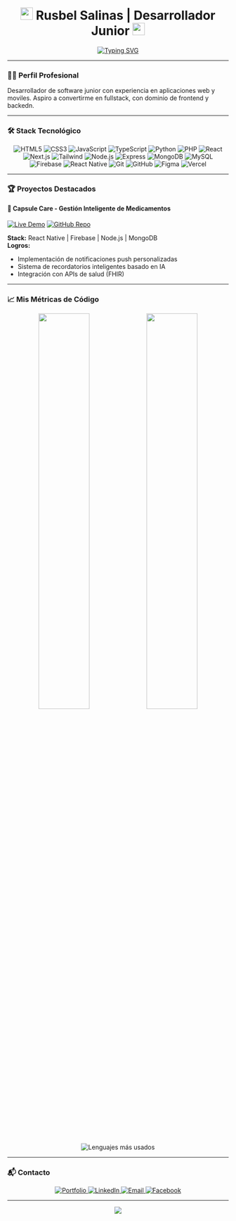 <h1 align="center">
  <img src="https://media.giphy.com/media/hvRJCLFzcasrR4ia7z/giphy.gif" width="28">
  Rusbel Salinas | Desarrollador Junior
  <img src="https://media.giphy.com/media/hvRJCLFzcasrR4ia7z/giphy.gif" width="28">
</h1>

<p align="center">
  <a href="https://git.io/typing-svg">
    <img src="https://media3.giphy.com/media/v1.Y2lkPTc5MGI3NjExM3FuazZ4Y2c1amcxY2N3ZnA5aGxweDN3YzVmbjZ5NGo0OXMydDRrbCZlcD12MV9pbnRlcm5hbF9naWZfYnlfaWQmY3Q9Zw/78XCFBGOlS6keY1Bil/giphy.gif" alt="Typing SVG" />
  </a>
</p>

---

### 👨‍💻 Perfil Profesional

Desarrollador de software junior con experiencia en aplicaciones web y moviles. Aspiro a convertirme en fullstack, con dominio de frontend y backedn.

---

### 🛠 Stack Tecnológico

<p align="center">

  <img src="https://img.shields.io/badge/HTML5-E34F26?logo=html5&logoColor=white&style=for-the-badge" alt="HTML5" />
  <img src="https://img.shields.io/badge/CSS3-1572B6?logo=css3&logoColor=white&style=for-the-badge" alt="CSS3" />
  <img src="https://img.shields.io/badge/JavaScript-F7DF1E?logo=javascript&logoColor=black&style=for-the-badge" alt="JavaScript" />
  <img src="https://img.shields.io/badge/TypeScript-3178C6?logo=typescript&logoColor=white&style=for-the-badge" alt="TypeScript" />
  <img src="https://img.shields.io/badge/Python-3776AB?logo=python&logoColor=white&style=for-the-badge" alt="Python" />
  <img src="https://img.shields.io/badge/PHP-777BB4?logo=php&logoColor=white&style=for-the-badge" alt="PHP" />
  
  <img src="https://img.shields.io/badge/React-61DAFB?logo=react&logoColor=black&style=for-the-badge" alt="React" />
  <img src="https://img.shields.io/badge/Next.js-000000?logo=nextdotjs&logoColor=white&style=for-the-badge" alt="Next.js" />
  <img src="https://img.shields.io/badge/Tailwind_CSS-06B6D4?logo=tailwind-css&logoColor=white&style=for-the-badge" alt="Tailwind" />
  
  <img src="https://img.shields.io/badge/Node.js-339933?logo=node.js&logoColor=white&style=for-the-badge" alt="Node.js" />
  <img src="https://img.shields.io/badge/Express-000000?logo=express&logoColor=white&style=for-the-badge" alt="Express" />
  
  <img src="https://img.shields.io/badge/MongoDB-47A248?logo=mongodb&logoColor=white&style=for-the-badge" alt="MongoDB" />
  <img src="https://img.shields.io/badge/MySQL-4479A1?logo=mysql&logoColor=white&style=for-the-badge" alt="MySQL" />
  <img src="https://img.shields.io/badge/Firebase-FFCA28?logo=firebase&logoColor=black&style=for-the-badge" alt="Firebase" />
  
  <img src="https://img.shields.io/badge/React_Native-61DAFB?logo=react&logoColor=black&style=for-the-badge" alt="React Native" />
  
  <img src="https://img.shields.io/badge/Git-F05032?logo=git&logoColor=white&style=for-the-badge" alt="Git" />
  <img src="https://img.shields.io/badge/GitHub-181717?logo=github&logoColor=white&style=for-the-badge" alt="GitHub" />
  <img src="https://img.shields.io/badge/Figma-F24E1E?logo=figma&logoColor=white&style=for-the-badge" alt="Figma" />
  <img src="https://img.shields.io/badge/Vercel-000000?logo=vercel&logoColor=white&style=for-the-badge" alt="Vercel" />
</p>

---

### 🏆 Proyectos Destacados

#### 💊 Capsule Care - Gestión Inteligente de Medicamentos
[![Live Demo](https://img.shields.io/badge/-DEMO_LIVE-000?style=for-the-badge&logo=vercel)](https://capsule-care-demo.vercel.app)
[![GitHub Repo](https://img.shields.io/badge/-REPOSITORIO-181717?style=for-the-badge&logo=github)](https://github.com/rusbelteclas/capsule-care)

**Stack:** React Native | Firebase | Node.js | MongoDB  
**Logros:**
- Implementación de notificaciones push personalizadas
- Sistema de recordatorios inteligentes basado en IA
- Integración con APIs de salud (FHIR)

---

### 📈 Mis Métricas de Código

<p align="center">
  <img width="48%" src="https://github-readme-stats.vercel.app/api?username=rusbelteclas&show_icons=true&theme=nightowl&hide_border=true&count_private=true" />
  <img width="48%" src="https://github-readme-streak-stats.herokuapp.com/?user=rusbelteclas&theme=nightowl&hide_border=true" />
</p>

<p align="center">
  <img src="https://github-readme-stats.vercel.app/api/top-langs/?username=rusbelteclas&layout=compact&theme=nightowl&hide_border=true&langs_count=6" alt="Lenguajes más usados" />
</p>

---

### 📬 Contacto

<p align="center">
  <a href="https://portfolio-rusbel-salinas.vercel.app/">
    <img src="https://img.shields.io/badge/Portfolio-FF4088?style=for-the-badge&logo=hugo&logoColor=white" alt="Portfolio" />
  </a>
  <a href="https://linkedin.com/in/rusbel-salinas">
    <img src="https://img.shields.io/badge/LinkedIn-0077B5?style=for-the-badge&logo=linkedin&logoColor=white" alt="LinkedIn" />
  </a>
  <a href="mailto:rusbelteclas559@gmail.com">
    <img src="https://img.shields.io/badge/Gmail-D14836?style=for-the-badge&logo=gmail&logoColor=white" alt="Email" />
  </a>
  <a href="https://www.facebook.com/rusbel.salinas.712">
    <img src="https://img.shields.io/badge/Facebook-3b5998?style=for-the-badge&logo=facebook&logoColor=white" alt="Facebook" />
  </a>
</p>

---

<div align="center">
  <img src="https://capsule-render.vercel.app/api?type=waving&color=gradient&height=120&section=footer&animation=twinkling&fontSize=20&fontAlignY=70" />
</div>
